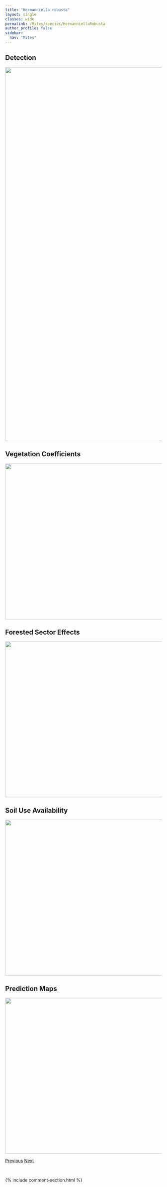 ```yaml
---
title: "Hermanniella robusta"
layout: single
classes: wide
permalink: /Mites/species/HermanniellaRobusta
author_profile: false
sidebar:
  nav: "Mites"
---
```


<h2>Detection</h2>

<a href="https://drive.google.com/uc?export=view&id=1EqWUFww37i1V_J71jWP4cQv5gY3_oITT">
<img src="https://drive.google.com/uc?export=view&id=1EqWUFww37i1V_J71jWP4cQv5gY3_oITT" height = "1200" width = "800">
</a>


<h2>Vegetation Coefficients</h2>

<a href="https://drive.google.com/uc?export=view&id=1UGZihJeWwppNShkK4yglWVmMXPIhwEfs">
<img src="https://drive.google.com/uc?export=view&id=1UGZihJeWwppNShkK4yglWVmMXPIhwEfs" height = "500" width = "1000">
</a>


<h2>Forested Sector Effects</h2>

<a href="https://drive.google.com/uc?export=view&id=1QwqS6H3A3jFxBtPz05EmbkAxc5YHDivk">
<img src="https://drive.google.com/uc?export=view&id=1QwqS6H3A3jFxBtPz05EmbkAxc5YHDivk" height = "500" width = "1000">
</a>


<h2>Soil Use Availability</h2>

<a href="https://drive.google.com/uc?export=view&id=1W4EyMc1rfZHRsTIqtxf8bQNS1bKWLKo4">
<img src="https://drive.google.com/uc?export=view&id=1W4EyMc1rfZHRsTIqtxf8bQNS1bKWLKo4" height = "500" width = "1000">
</a>


<h2>Prediction Maps</h2>

<a href="https://drive.google.com/uc?export=view&id=111gXy3efKp2jocE3pJs5KdaYSa6YKMWW">
<img src="https://drive.google.com/uc?export=view&id=111gXy3efKp2jocE3pJs5KdaYSa6YKMWW" height = "500" width = "1000">
</a>


<a href="/DevelopmentWebsite/Mites/species/HeminothrusYamasakii" class="pagination--pager" title="Heminothrus yamasakii">Previous</a> <a href="/DevelopmentWebsite/Mites/species/HeterozetesAquaticus" class="pagination--pager" title="Heterozetes aquaticus">Next</a>

<p>&nbsp;</p>

{% include comment-section.html %}
